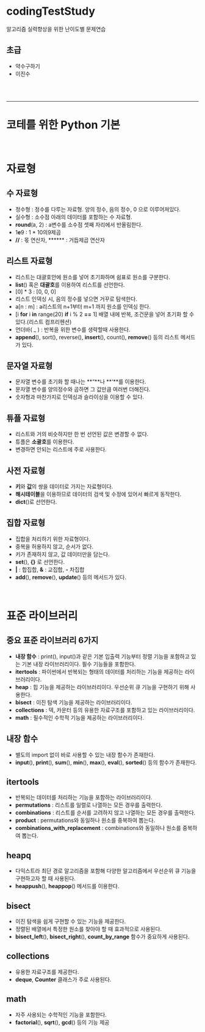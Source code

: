 # codingTestStudy
알고리즘 실력향상을 위한 난이도별 문제연습

## 초급
- 약수구하기
- 이진수
<br>
<br>

---

# 코테를 위한 Python 기본
<br/>

# 자료형
## 수 자료형

- 정수형 : 정수를 다루는 자료형. 양의 정수, 음의 정수, 0 으로 이루어져있다.
- 실수형 : 소수점 아래의 데이터를 포함하는 수 자료형.
- **round**(a, 2)  :  a변수를 소수점 셋째 자리에서 반올림한다.
- 1**e**9  :  1 * 10의9제곱
- **//**  :  몫 연산자,  ******  :  거듭제곱 연산자

## 리스트 자료형

- 리스트는 대괄호안에 원소를 넣어 초기화하며 쉼표로 원소를 구분한다.
- **list**() 혹은 **대괄호**를 이용하여 리스트를 선언한다.
- [0] * 3  :  [0, 0, 0]
- 리스트 인덱싱 시, 음의 정수를 넣으면 거꾸로 탐색한다.
- a[n : m]  :  a리스트의 n+1부터 m+1 까지 원소를 인덱싱 한다.
- [i **for** i **in** range(20) **if** i % 2 **==** 1]  배열 내에 반복, 조건문을 넣어 초기화 할 수 있다.(리스트 컴프리헨션)
- 언더바( _ )  :  반복을 위한 변수를 생략할때 사용한다.
- **append**(), sort(), reverse(), **insert**(), count(), **remove**() 등의 리스트 메서드가 있다.

## 문자열 자료형

- 문자열 변수를 초기화 할 때나는 **“**나 **‘**를 이용한다.
- 문자열 변수를 양의정수와 곱하면 그 값만큼 여러번 더해진다.
- 숫자형과 마찬가지로 인덱싱과 슬라이싱을 이용할 수 있다.

## 튜플 자료형

- 리스트와 거의 비슷하지만 한 번 선언된 값은 변경할 수 없다.
- 튜플은 **소괄호**를 이용한다.
- 변경하면 안되는 리스트에 주로 사용한다.

## 사전 자료형

- **키**와 **값**의 쌍을 데이터로 가지는 자료형이다.
- **해시테이블**을 이용하므로 데이터의 검색 및 수정에 있어서 빠르게 동작한다.
- **dict**()로 선언한다.

## 집합 자료형

- 집합을 처리하기 위한 자료형이다.
- 중복을 허용하지 않고, 순서가 없다.
- 키가 존재하지 않고, 값 데이터만을 담는다.
- **set**(), **{}** 로 선언한다.
- **|** : 합집합,  **&** : 교집합,  **-** 차집합
- **add**(), **remove**(), **update**() 등의 메서드가 있다.

<br>

# 표준 라이브러리
## 중요 표준 라이브러리 6가지

- **내장 함수** : print(), input()과 같은 기본 입출력 기능부터 정렬 기능을 포함하고 있는 기본 내장 라이브러리이다. 필수 기능들을 포함한다.
- **itertools** : 파이썬에서 반복되는 형태의 데이터를 처리하는 기능을 제공하는 라이브러리이다.
- **heap** : 힙 기능을 제공하는 라이브러리이다. 우선순위 큐 기능을 구현하기 위해 사용한다.
- **bisect** : 이진 탐색 기능을 제공하는 라이브러리이다.
- **collections** : 덱, 카운터 등의 유용한 자료구조를 포함하고 있는 라이브러리이다.
- **math** : 필수적인 수학적 기능을 제공하는 라이브러리이다.

## 내장 함수

- 별도의 import 없이 바로 사용할 수 있는 내장 함수가 존재한다.
- **input**(), **print**(), **sum**(), **min**(), **max**(), **eval**(), **sorted**() 등의 함수가 존재한다.

## itertools

- 반복되는 데이터를 처리하는 기능을 포함하는 라이브러리이다.
- **permutations** : 리스트를 일렬로 나열하는 모든 경우를 출력한다.
- **combinations** : 리스트를 순서를 고려하지 않고 나열하는 모든 경우를 출력한다.
- **product** : permutations와 동일하나 원소를 중복하여 뽑는다.
- **combinations_with_replacement** : combinations와 동일하나 원소를 중복하여 뽑는다.

## heapq

- 다익스트라 최단 경로 알고리즘을 포함해 다양한 알고리즘에서 우선순위 큐 기능을 구현하고자 할 때 사용된다.
- **heappush**(), **heappop**() 메서드를 이용한다.

## bisect

- 이진 탐색을 쉽게 구현할 수 있는 기능을 제공한다.
- 정렬된 배열에서 특정한 원소를 찾아야 할 때 효과적으로 사용된다.
- **bisect_left**(), **bisect_right**(), **count_by_range** 함수가 중요하게 사용된다.

## collections

- 유용한 자료구조를 제공한다.
- **deque**, **Counter** 클래스가 주로 사용된다.

## math

- 자주 사용되는 수학적인 기능을 포함한다.
- **factorial**(), **sqrt**(), **gcd**() 등의 기능 제공
